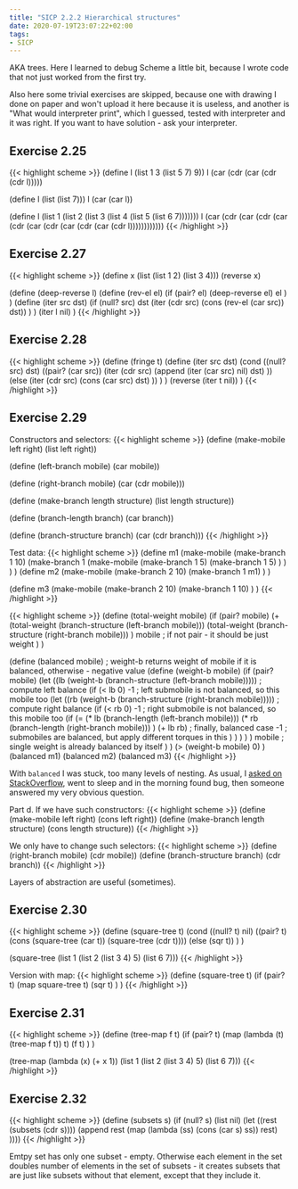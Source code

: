 ```yaml
---
title: "SICP 2.2.2 Hierarchical structures"
date: 2020-07-19T23:07:22+02:00
tags:
- SICP
---
```


AKA trees. Here I learned to debug Scheme a little bit, because I wrote code that not just worked from the first try.

Also here some trivial exercises are skipped, because one with drawing I done on paper and won't upload it here because it is useless, and another is "What would interpreter print", which I guessed, tested with interpreter and it was right. If you want to have solution - ask your interpreter.

<!--more-->

## Exercise 2.25

{{< highlight scheme >}}
(define l (list 1 3 (list 5 7) 9))
l
(car (cdr (car (cdr (cdr l)))))

(define l (list (list 7)))
l
(car (car l))

(define l (list 1 (list 2 (list 3 (list 4 (list 5 (list 6 7)))))))
l
(car (cdr (car (cdr (car (cdr (car (cdr (car (cdr (car (cdr l))))))))))))
{{< /highlight >}}

## Exercise 2.27

{{< highlight scheme >}}
(define x (list (list 1 2) (list 3 4)))
(reverse x)

(define (deep-reverse l)
  (define (rev-el el)
    (if (pair? el)
      (deep-reverse el)
      el
    )
  )
  (define (iter src dst)
    (if (null? src)
      dst
      (iter (cdr src) (cons (rev-el (car src)) dst))
    )
  )
  (iter l nil)
)
{{< /highlight >}}

## Exercise 2.28

{{< highlight scheme >}}
(define (fringe t)
  (define (iter src dst)
    (cond
      ((null? src) dst)
      ((pair? (car src)) (iter
         (cdr src)
         (append (iter (car src) nil) dst)
      ))
      (else (iter
          (cdr src)
          (cons (car src) dst)
      ))
    )
  )
  (reverse (iter t nil))
)
{{< /highlight >}}

## Exercise 2.29

Constructors and selectors:
{{< highlight scheme >}}
(define (make-mobile left right)
  (list left right))

(define (left-branch mobile)
  (car mobile))

(define (right-branch mobile)
  (car (cdr mobile)))

(define (make-branch length structure)
  (list length structure))

(define (branch-length branch)
  (car branch))

(define (branch-structure branch)
  (car (cdr branch)))
{{< /highlight >}}

Test data:
{{< highlight scheme >}}
(define m1 
  (make-mobile 
    (make-branch 1 10)
    (make-branch 1 
        (make-mobile 
            (make-branch 1 5)
            (make-branch 1 5)
        )
    )
  )
)
(define m2 
    (make-mobile
        (make-branch 2 10)
        (make-branch 1 m1)
    )
)

(define m3
    (make-mobile
        (make-branch 2 10)
        (make-branch 1 10)
    )
)
{{< /highlight >}}

{{< highlight scheme >}}
(define (total-weight mobile) 
  (if (pair? mobile)
    (+
      (total-weight (branch-structure (left-branch mobile)))
      (total-weight (branch-structure (right-branch mobile)))
    )
    mobile ; if not pair - it should be just weight
  )
)

(define (balanced mobile)
  ; weight-b returns weight of mobile if it is balanced, otherwise - negative value
  (define (weight-b mobile)
    (if (pair? mobile)
      (let ((lb (weight-b (branch-structure (left-branch mobile))))) ; compute left balance
        (if (< lb 0)
          -1 ; left submobile is not balanced, so this mobile too
          (let ((rb (weight-b (branch-structure (right-branch mobile))))) ; compute right balance
            (if (< rb 0)
              -1 ; right submobile is not balanced, so this mobile too
              (if (=
                (* lb (branch-length (left-branch mobile)))
                (* rb (branch-length (right-branch mobile)))
              )
                (+ lb rb) ; finally, balanced case
                -1 ; submobiles are balanced, but apply different torques in this
              )
            )
          )
        )
      )
      mobile ; single weight is already balanced by itself
    )
  )
  (> (weight-b mobile) 0)
)
(balanced m1)
(balanced m2)
(balanced m3)
{{< /highlight >}}

With `balanced` I was stuck, too many levels of nesting. As usual, I [asked on StackOverflow](https://stackoverflow.com/questions/62962576/how-to-find-where-scheme-calls-integer-less), went to sleep and in the morning found bug, then someone answered my very obvious question.

Part d. If we have such constructors:
{{< highlight scheme >}}
(define (make-mobile left right)
  (cons left right))
(define (make-branch length structure)
  (cons length structure))
{{< /highlight >}}

We only have to change such selectors:
{{< highlight scheme >}}
(define (right-branch mobile)
  (cdr mobile))
(define (branch-structure branch)
  (cdr branch))
{{< /highlight >}}

Layers of abstraction are useful (sometimes).


## Exercise 2.30

{{< highlight scheme >}}
(define (square-tree t) 
  (cond 
    ((null? t) nil)
    ((pair? t) (cons (square-tree (car t)) (square-tree (cdr t))))
    (else (sqr t))
  )
)

(square-tree
 (list 1
       (list 2 (list 3 4) 5)
       (list 6 7)))
{{< /highlight >}}

Version with map:
{{< highlight scheme >}}
(define (square-tree t) 
  (if (pair? t)
    (map square-tree t)
    (sqr t)
  )
)
{{< /highlight >}}

## Exercise 2.31
{{< highlight scheme >}}
(define (tree-map f t) 
  (if (pair? t)
    (map (lambda (t) (tree-map f t)) t)
    (f t)
  )
)

(tree-map (lambda (x) (+ x 1))
 (list 1
       (list 2 (list 3 4) 5)
       (list 6 7)))
{{< /highlight >}}


## Exercise 2.32

{{< highlight scheme >}}
(define (subsets s)
  (if (null? s)
      (list nil)
      (let ((rest (subsets (cdr s))))
        (append
          rest
          (map (lambda (ss) (cons (car s) ss)) rest)
        ))))
{{< /highlight >}}

Emtpy set has only one subset - empty. Otherwise each element in the set doubles number of elements in the set of subsets - it creates subsets that are just like subsets without that element, except that they include it.

